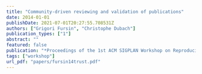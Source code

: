 ```yaml
---
title: "Community-driven reviewing and validation of publications"
date: 2014-01-01
publishDate: 2021-07-01T20:27:55.708531Z
authors: ["Grigori Fursin", "Christophe Dubach"]
publication_types: ["1"]
abstract: ""
featured: false
publication: "*Proceedings of the 1st ACM SIGPLAN Workshop on Reproducible Research Methodologies and New Publication Models in Computer Engineering (<span style=\"font-weight:bold\"><span style=\"font-weight:bold;color:black\">TRUST</span></span>)*"
tags: ["workshop"]
url_pdf: "papers/fursin14trust.pdf"
---
```



